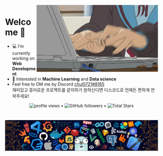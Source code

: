 

<img align="right" height="220" width="400" alt="GIF" src="https://github.com/chul0721/chul0721/blob/master/programming.gif">

# **Welcome 👋**

- 💻 I’m currently working on **Web Development**
- 🔭 Interested in **Machine Learning** and **Data science**
- Feel free to DM me by Discord [chul0721#8165](https://discord.com/users/694131960125325374)  
재미있고 흥미로운 프로젝트를 같이하기 원하신다면 디스코드로 언제든 편하게 연락주세요!

<p align="center">
  <img src="https://gpvc.arturio.dev/chul0721" alt="profile views"> •  
  <img alt="GitHub followers" src="https://img.shields.io/github/followers/chul0721?label=Followers&style=social"> •   
  <img src="https://img.shields.io/github/stars/chul0721?label=Stars" alt="Total Stars">
</p>

#

![footer](https://github.com/chul0721/chul0721/blob/master/footer.png)
